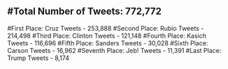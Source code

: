 #Total Number of Tweets: 772,772 
---
#First Place: Cruz Tweets - 253,888
#Second Place: Rubio Tweets - 214,498
#Third Place: Clinton Tweets - 121,148
#Fourth Place: Kasich Tweets - 116,696
#Fifth Place: Sanders Tweets - 30,028
#Sixth Place: Carson Tweets - 16,962
#Seventh Place: Jeb! Tweets - 11,391
#Last Place: Trump Tweets - 8,174
